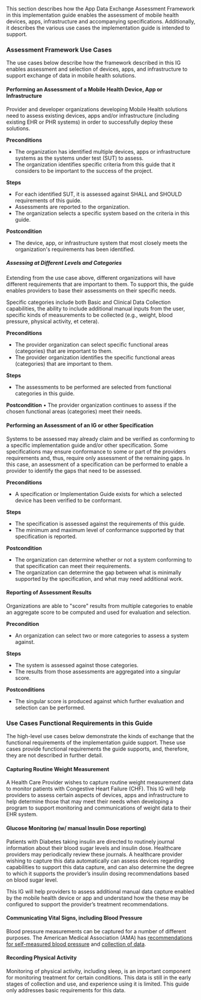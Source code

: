 This section describes how the App Data Exchange Assessment Framework in this implementation guide enables
the assessment of mobile health devices, apps, infrastructure and accompanying specifications. Additionally, it describes the various use cases the implementation guide is intended to support.

### Assessment Framework Use Cases
The use cases below describe how the framework described in this IG enables assessment
and selection of devices, apps, and infrastructure to support exchange of data in mobile health solutions.

#### Performing an Assessment of a Mobile Health Device, App or Infrastructure
Provider and developer organizations developing Mobile Health solutions need to assess existing devices,
apps and/or infrastructure (including existing EHR or PHR systems) in order to successfully
deploy these solutions.

**Preconditions**
* The organization has identified multiple devices, apps or infrastructure systems as the systems
  under test (SUT) to assess.
* The organization identifies specific criteria from this guide that it considers to
  be important to the success of the project.

**Steps**
* For each identified SUT, it is assessed against SHALL and SHOULD requirements of this guide.
* Assessments are reported to the organization.
* The organization selects a specific system based on the criteria in this guide.

**Postcondition**
* The device, app, or infrastructure system that most closely meets the organization's
  requirements has been identified.

##### Assessing at Different Levels and Categories
Extending from the use case above, different organizations will have different
requirements that are important to them. To support this, the guide enables providers
to base their assessments on their specific needs.

Specific categories include both Basic and Clinical Data Collection capabilities, the
ability to include additional manual inputs from the user, specific kinds of measurements
to be collected (e.g., weight, blood pressure, physical activity, et cetera).

**Preconditions**
* The provider organization can select specific functional areas (categories) that are important to them.
* The provider organization identifies the specific functional areas (categories) that are important to them.

**Steps**
* The assessments to be performed are selected from functional categories in this guide.

**Postcondition**
• The provider organization continues to assess if the chosen functional areas (categories) meet their needs.

#### Performing an Assessment of an IG or other Specification
Systems to be assessed may already claim and be verified as conforming to a specific
implementation guide and/or other specification. Some specifications may ensure conformance to some or part of the providers requirements and, thus, require only assessment of the remaining gaps. In this case, an assessment of a specification can be performed to enable a provider to identify the gaps that need to be assessed.

**Preconditions**
* A specification or Implementation Guide exists for which a selected device has been
  verified to be conformant.

**Steps**
* The specification is assessed against the requirements of this guide.
* The minimum and maximum level of conformance supported by that specification is reported.

**Postcondition**
* The organization can determine whether or not a system conforming to that
  specification can meet their requirements.
* The organization can determine the gap between what is minimally supported by the
  specification, and what may need additional work.

#### Reporting of Assessment Results
Organizations are able to "score" results from multiple categories to enable an aggregate
score to be computed and used for evaluation and selection.

**Precondition**
* An organization can select two or more categories to assess a system against.

**Steps**
* The system is assessed against those categories.
* The results from those assessments are aggregated into a singular score.

**Postconditions**
* The singular score is produced against which further evaluation and selection can
  be performed.

### Use Cases Functional Requirements in this Guide
The high-level use cases below demonstrate the kinds of exchange that the functional
requirements of the implementation guide support. These use cases provide functional requirements the
guide supports, and, therefore, they are not described in further detail.

#### Capturing Routine Weight Measurement
A Health Care Provider wishes to capture routine weight measurement data to monitor
patients with Congestive Heart Failure (CHF). This IG will help providers to assess
certain aspects of devices, apps and infrastructure to help determine those that
may meet their needs when developing a program to support monitoring and communications
of weight data to their EHR system.

#### Glucose Monitoring (w/ manual Insulin Dose reporting)
Patients with Diabetes taking insulin are directed to routinely journal information
about their blood sugar levels and insulin dose. Healthcare providers may periodically
review these journals. A healthcare provider wishing to capture this data automatically 
can assess devices regarding capabilities to support this data capture, and can also 
determine the degree to which it supports the provider’s insulin dosing recommendations based on
blood sugar level.

This IG will help providers to assess additional manual data capture enabled by the mobile
health device or app and understand how the these may be configured to support the provider’s
treatment recommendations.

#### Communicating Vital Signs, including Blood Pressure
Blood pressure measurements can be captured for a number of different purposes.  The
American Medical Association (AMA) has
[recommendations for self-measured blood pressure](https://www.ama-assn.org/system/files/2020-06/7-step-smbp-quick-guide.pdf)
and [collection of data](https://www.ama-assn.org/system/files/2020-11/smbp-recording-log.pdf).

#### Recording Physical Activity
Monitoring of physical activity, including sleep, is an important component for monitoring
treatment for certain conditions.  This data is still in the early stages
of collection and use, and experience using it is limited. This guide only addresses
basic requirements for this data.
